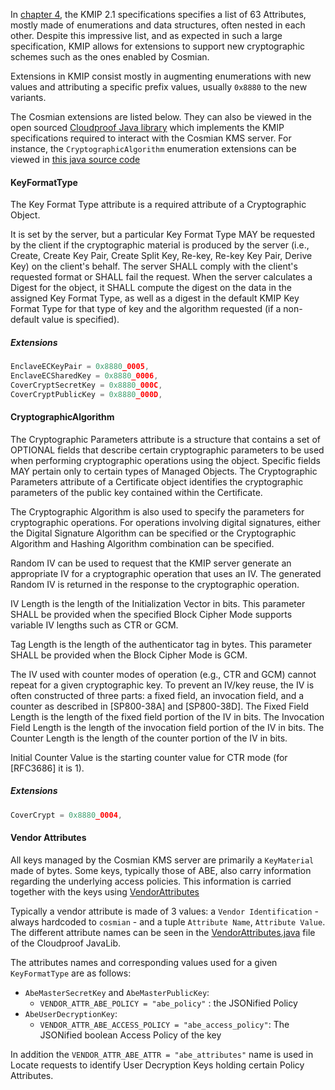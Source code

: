 
In [chapter 4](https://docs.oasis-open.org/kmip/kmip-spec/v2.1/cs01/kmip-spec-v2.1-cs01.html#_Toc32239322), the KMIP 2.1 specifications specifies a list of 63 Attributes, mostly made of enumerations and data structures, often nested in each other. Despite this impressive list, and as expected in such a large specification, KMIP allows for extensions to support new cryptographic schemes such as the ones enabled by Cosmian.

Extensions in KMIP consist mostly in augmenting enumerations with new values and attributing a specific prefix values, usually `0x8880` to the new variants.

The Cosmian extensions are listed below. They can also be viewed in the open sourced [Cloudproof Java library](https://github.com/Cosmian/cloudproof_java/) which implements the KMIP specifications required to interact with the Cosmian KMS server. For instance, the `CryptographicAlgorithm` enumeration extensions can be viewed in [this java source code](https://github.com/Cosmian/cloudproof_java/blob/main/src/main/java/com/cosmian/rest/kmip/types/CryptographicAlgorithm.java)

#### KeyFormatType

The Key Format Type attribute is a required attribute of a Cryptographic Object.

It is set by the server, but a particular Key Format Type MAY be requested by the client if the cryptographic material is produced by the server (i.e., Create, Create Key Pair, Create Split Key, Re-key, Re-key Key Pair, Derive Key) on the client's behalf. The server SHALL comply with the client's requested format or SHALL fail the request. When the server calculates a Digest for the object, it SHALL compute the digest on the data in the assigned Key Format Type, as well as a digest in the default KMIP Key Format Type for that type of key and the algorithm requested (if a non-default value is specified).

##### Extensions

```c
EnclaveECKeyPair = 0x8880_0005,
EnclaveECSharedKey = 0x8880_0006,
CoverCryptSecretKey = 0x8880_000C,
CoverCryptPublicKey = 0x8880_000D,
```

#### CryptographicAlgorithm

The Cryptographic Parameters attribute is a structure that contains a set of OPTIONAL fields that describe certain cryptographic parameters to be used when performing cryptographic operations using the object. Specific fields MAY pertain only to certain types of Managed Objects. The Cryptographic Parameters attribute of a Certificate object identifies the cryptographic parameters of the public key contained within the Certificate.

The Cryptographic Algorithm is also used to specify the parameters for cryptographic operations. For operations involving digital signatures, either the Digital Signature Algorithm can be specified or the Cryptographic Algorithm and Hashing Algorithm combination can be specified.

Random IV can be used to request that the KMIP server generate an appropriate IV for a cryptographic operation that uses an IV. The generated Random IV is returned in the response to the cryptographic operation.

IV Length is the length of the Initialization Vector in bits. This parameter SHALL be provided when the specified Block Cipher Mode supports variable IV lengths such as CTR or GCM.

Tag Length is the length of the authenticator tag in bytes. This parameter SHALL be provided when the Block Cipher Mode is GCM.

The IV used with counter modes of operation (e.g., CTR and GCM) cannot repeat for a given cryptographic key. To prevent an IV/key reuse, the IV is often constructed of three parts: a fixed field, an invocation field, and a counter as described in [SP800-38A] and [SP800-38D]. The Fixed Field Length is the length of the fixed field portion of the IV in bits. The Invocation Field Length is the length of the invocation field portion of the IV in bits. The Counter Length is the length of the counter portion of the IV in bits.

Initial Counter Value is the starting counter value for CTR mode (for [RFC3686] it is 1).

##### Extensions

```c
CoverCrypt = 0x8880_0004,
```

#### Vendor Attributes

All keys managed by the Cosmian KMS server are primarily a `KeyMaterial` made of bytes. Some keys, typically those of ABE, also carry information regarding the underlying access policies. This information is carried together with the keys using [VendorAttributes](https://docs.oasis-open.org/kmip/kmip-spec/v2.1/cs01/kmip-spec-v2.1-cs01.html#_Toc32239382)

Typically a vendor attribute is made of 3 values: a `Vendor Identification` - always hardcoded to `cosmian`  - and a tuple `Attribute Name`, `Attribute Value`.
The different attribute names can be seen in the [VendorAttributes.java](https://github.com/Cosmian/cloudproof_java/blob/main/src/main/java/com/cosmian/rest/kmip/types/VendorAttribute.java) file of the Cloudproof JavaLib.

The attributes names and corresponding values used for a given `KeyFormatType` are as follows:

- `AbeMasterSecretKey` and `AbeMasterPublicKey`:
  - `VENDOR_ATTR_ABE_POLICY = "abe_policy"` : the JSONified Policy
- `AbeUserDecryptionKey`:
  - `VENDOR_ATTR_ABE_ACCESS_POLICY = "abe_access_policy"`: The JSONified boolean Access Policy of the key

In addition the `VENDOR_ATTR_ABE_ATTR = "abe_attributes"` name is used in Locate requests to identify User Decryption Keys holding certain Policy Attributes.

